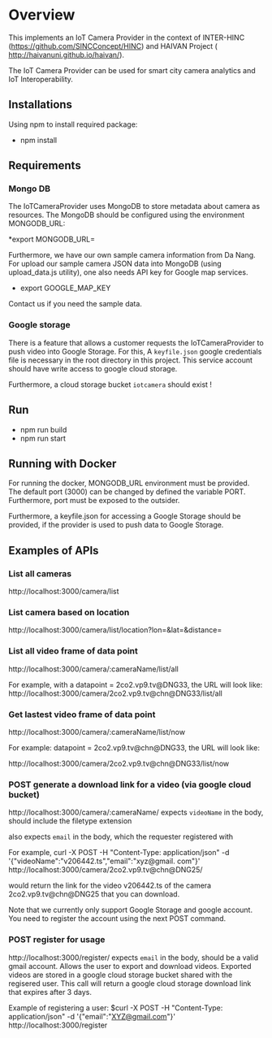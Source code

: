 # Overview

This implements an IoT Camera Provider in the context of INTER-HINC (https://github.com/SINCConcept/HINC) and HAIVAN Project ( http://haivanuni.github.io/haivan/).

The IoT Camera Provider can be used for smart city camera analytics and IoT Interoperability.

## Installations

Using npm to install required package:

* npm install

## Requirements

### Mongo DB
The IoTCameraProvider uses MongoDB to store metadata about camera as resources. The MongoDB should be configured using  the environment MONGODB_URL:

*export MONGODB_URL=

Furthermore, we have our own sample camera information from Da Nang. For upload our sample camera JSON data into MongoDB (using upload_data.js utility), one also needs API key for Google map services.

* export GOOGLE_MAP_KEY

Contact us if you need the sample data.

### Google storage

There is a feature that allows a customer requests the IoTCameraProvider to push video into Google Storage. For this, A `keyfile.json` google credentials file is necessary in the root directory in this project. This service account should have write access to google cloud storage.

Furthermore, a cloud storage bucket `iotcamera` should exist !


## Run

* npm run build
* npm run start

## Running with Docker

For running the docker, MONGODB_URL environment must be provided. The default port (3000) can be changed by defined the variable PORT. Furthermore, port must be exposed to the outsider. 

Furthermore, a keyfile.json for accessing a Google Storage should be provided, if the provider is used to push data to Google Storage.

## Examples of APIs

### List all cameras
http://localhost:3000/camera/list

### List camera based on location

http://localhost:3000/camera/list/location?lon=&lat=&distance=


### List  all video frame of data point
http://localhost:3000/camera/:cameraName/list/all

For example, with a datapoint = 2co2.vp9.tv@DNG33, the URL will look like:
http://localhost:3000/camera/2co2.vp9.tv@chn@DNG33/list/all


### Get lastest video frame of data point

http://localhost:3000/camera/:cameraName/list/now

For example: datapoint = 2co2.vp9.tv@chn@DNG33, the URL will look like:

http://localhost:3000/camera/2co2.vp9.tv@chn@DNG33/list/now

### POST generate a download link for a video (via google cloud bucket)

http://localhost:3000/camera/:cameraName/
expects `videoName` in the body, should include the filetype extension

also expects `email` in the body, which the requester registered with

For example, curl -X POST -H "Content-Type: application/json" -d '{"videoName":"v206442.ts","email":"xyz@gmail.
com"}' http://localhost:3000/camera/2co2.vp9.tv@chn@DNG25/

would return the link for the video v206442.ts of the camera 2co2.vp9.tv@chn@DNG25 that you can download.

Note that we currently only support Google Storage and google account.
You need to register the account using the next POST command.

### POST register for usage
http://localhost:3000/register/
expects `email` in the body, should be a valid gmail account. Allows the user to export and download videos.
Exported videos are stored in a google cloud storage bucket shared with the regisered user. This call will return a google cloud storage download link that expires after 3 days.

Example of registering a user:
$curl -X POST -H "Content-Type: application/json" -d '{"email":"XYZ@gmail.com"}' http://localhost:3000/register
